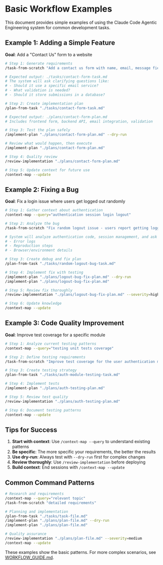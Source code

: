 # Basic Workflow Examples

This document provides simple examples of using the Claude Code Agentic Engineering system for common development tasks.

## Example 1: Adding a Simple Feature

**Goal**: Add a "Contact Us" form to a website

```bash
# Step 1: Generate requirements
/task-from-scratch "Add a contact us form with name, email, message fields and email notification"

# Expected output: ./tasks/contact-form-task.md
# The system will ask clarifying questions like:
# - Should it use a specific email service?
# - What validation is needed?
# - Should it store submissions in a database?

# Step 2: Create implementation plan
/plan-from-task "./tasks/contact-form-task.md"

# Expected output: ./plans/contact-form-plan.md
# Includes frontend form, backend API, email integration, validation

# Step 3: Test the plan safely
/implement-plan "./plans/contact-form-plan.md" --dry-run

# Review what would happen, then execute
/implement-plan "./plans/contact-form-plan.md"

# Step 4: Quality review
/review-implementation "./plans/contact-form-plan.md"

# Step 5: Update context for future use
/context-map --update
```

## Example 2: Fixing a Bug

**Goal**: Fix a login issue where users get logged out randomly

```bash
# Step 1: Gather context about authentication
/context-map --query="authentication session login logout"

# Step 2: Analyze the bug
/task-from-scratch "Fix random logout issue - users report getting logged out after 5-10 minutes of activity"

# System will analyze authentication code, session management, and ask for:
# - Error logs
# - Reproduction steps
# - Browser/environment details

# Step 3: Create debug and fix plan
/plan-from-task "./tasks/random-logout-bug-task.md"

# Step 4: Implement fix with testing
/implement-plan "./plans/logout-bug-fix-plan.md" --dry-run
/implement-plan "./plans/logout-bug-fix-plan.md"

# Step 5: Review fix thoroughly
/review-implementation "./plans/logout-bug-fix-plan.md" --severity=high

# Step 6: Update knowledge
/context-map --update
```

## Example 3: Code Quality Improvement

**Goal**: Improve test coverage for a specific module

```bash
# Step 1: Analyze current testing patterns
/context-map --query="testing unit tests coverage"

# Step 2: Define testing requirements  
/task-from-scratch "Improve test coverage for the user authentication module to achieve 90% coverage"

# Step 3: Create testing strategy
/plan-from-task "./tasks/auth-module-testing-task.md"

# Step 4: Implement tests
/implement-plan "./plans/auth-testing-plan.md"

# Step 5: Review test quality
/review-implementation "./plans/auth-testing-plan.md"

# Step 6: Document testing patterns
/context-map --update
```

## Tips for Success

1. **Start with context**: Use `/context-map --query` to understand existing patterns
2. **Be specific**: The more specific your requirements, the better the results
3. **Use dry-run**: Always test with `--dry-run` first for complex changes
4. **Review thoroughly**: Use `/review-implementation` before deploying
5. **Build context**: End sessions with `/context-map --update`

## Common Command Patterns

```bash
# Research and requirements
/context-map --query="relevant topic"
/task-from-scratch "detailed requirements"

# Planning and implementation
/plan-from-task "./tasks/task-file.md"
/implement-plan "./plans/plan-file.md" --dry-run
/implement-plan "./plans/plan-file.md"

# Quality assurance
/review-implementation "./plans/plan-file.md" --severity=medium
/context-map --update
```

These examples show the basic patterns. For more complex scenarios, see [WORKFLOW_GUIDE.md](../docs/WORKFLOW_GUIDE.md).
